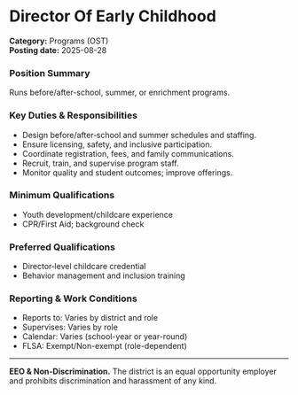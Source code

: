 # Director Of Early Childhood

**Category:** Programs (OST)  
**Posting date:** 2025-08-28

### Position Summary

Runs before/after-school, summer, or enrichment programs.

### Key Duties & Responsibilities
- Design before/after‑school and summer schedules and staffing.
- Ensure licensing, safety, and inclusive participation.
- Coordinate registration, fees, and family communications.
- Recruit, train, and supervise program staff.
- Monitor quality and student outcomes; improve offerings.

### Minimum Qualifications
- Youth development/childcare experience
- CPR/First Aid; background check

### Preferred Qualifications
- Director‑level childcare credential
- Behavior management and inclusion training

### Reporting & Work Conditions
- Reports to: Varies by district and role
- Supervises: Varies by role
- Calendar: Varies (school-year or year-round)
- FLSA: Exempt/Non-exempt (role-dependent)

---
**EEO & Non-Discrimination.** The district is an equal opportunity employer and prohibits discrimination and harassment of any kind.
